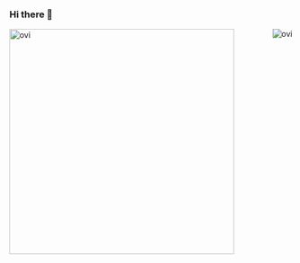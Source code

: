 ### Hi there 👋
<p>
  <img align="left" src="https://github-readme-stats.vercel.app/api?username=alexandrucracea&show_icons=true&theme=tokyonight&count_private=true" alt="ovi" width="400" />
</p>
<p>&nbsp;
  <img align="right" src="https://github-readme-stats.vercel.app/api/top-langs/?username=alexandrucracea&layout=compact&theme=tokyonight" alt="ovi"  />
</p>



<!--
**alexandrucracea/alexandrucracea** is a ✨ _special_ ✨ repository because its `README.md` (this file) appears on your GitHub profile.

Here are some ideas to get you started:

- 🔭 I’m currently working on ...
- 🌱 I’m currently learning ...
- 👯 I’m looking to collaborate on ...
- 🤔 I’m looking for help with ...
- 💬 Ask me about ...
- 📫 How to reach me: ...
- 😄 Pronouns: ...
- ⚡ Fun fact: ...
-->
